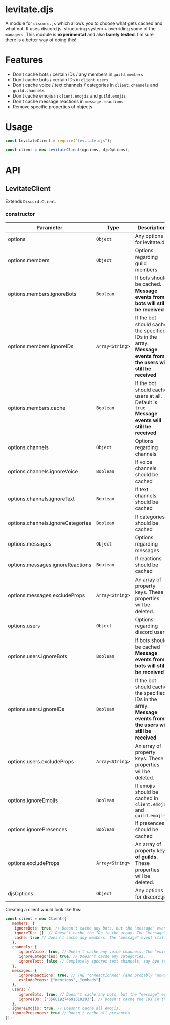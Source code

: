 

# levitate.djs

A module for `discord.js` which allows you to choose what gets cached and what not. It uses discord.js' structuring system + overriding some of the `managers`. This module is **experimental** and also **barely tested**. I'm sure there is a better way of doing this!

# Features

- Don't cache bots / certain IDs / any members in `guild.members`
- Don't cache bots / certain IDs in `client.users`
- Don't cache voice / text channels / categories in `client.channels` and `guild.channels`
- Don't cache emojis in `client.emojis` and `guild.emojis`
- Don't cache message reactions in `message.reactions`
- Remove specific properties of objects

# Usage

```js
const LevitateClient = require("levitate.djs");

const client = new LevitateClient(options, djsOptions);
```

# API

## LevitateClient

Extends `Discord.Client`. 

### constructor

| Parameter | Type | Description |
| ---         |     ---     |          --- |
| options | `Object` | Any options for levitate.djs |
| options.members |  `Object` | Options regarding guild members  |
| options.members.ignoreBots |  `Boolean` | If bots should be cached. **Message events from bots will still be received** |
| options.members.ignoreIDs |  `Array<String>` | If the bot should cache the specified IDs in the array. **Message events from the users will still be received** |
| options.members.cache |  `Boolean` | If the bot should cache users at all. Default is `true` **Message events will still be received**
| options.channels |  `Object` | Options regarding channels |
| options.channels.ignoreVoice |  `Boolean` | If voice channels should be cached |
| options.channels.ignoreText |  `Boolean` | If text channels should be cached |
| options.channels.ignoreCategories |  `Boolean` | If categories should be cached |
| options.messages |  `Object` | Options regarding messages |
| options.messages.ignoreReactions |  `Boolean` | If reactions should be cached |
| options.messages.excludeProps |  `Array<String>` | An array of property keys. These properties will be deleted. |
| options.users |  `Object` | Options regarding discord users |
| options.users.ignoreBots |  `Boolean` | If bots should be cached **Message events from bots will still be received** |
| options.users.ignoreIDs |  `Boolean` | If the bot should cache the specified IDs in the array. **Message events from the users will still be received** |
| options.users.excludeProps |  `Array<String>` | An array of property keys. These properties will be deleted. |
| options.ignoreEmojis |  `Boolean` | If emojis should be cached in `client.emojis` and `guild.emojis` |
| options.ignorePresences |  `Boolean` | If presences should be cached |
| options.excludeProps |  `Array<String>` |  An array of property keys **of guilds**. These properties will be deleted. |
| djsOptions | `Object` | Any options for discord.js |

Creating a client would look like this:

```js
const client = new Client({
   members: {
    ignoreBots: true, // Doesn't cache any bots, but the "message" event WILL fire when bots send messages!
    ignoreIDs: [], // Doesn't cache the IDs in the array. The "message" event still fires.
    cache: true // Doesn't cache any members. The "message" event still fires.
   },
   channels: {
      ignoreVoice: true, // Doesn't cache any voice channels. The "voiceStateUpdate" event still fires!
      ignoreCategories: true, // Doesn't cache any categories.
      ignoreText: false // Completely ignores text channels, say bye to the message event
   },
   messages: {
      ignoreReactions: true, // THE "onReactionAdd" (and probably "onReactionRemove") event doesn't fire if this is true.
      excludeProps: ["mentions", "embeds"]
   },
   users: {
      ignoreBots: true, // Doesn't cache any bots, but the "message" event WILL fire when bots send messages!
      ignoreIDs: ["356819274691510293"], // Doesn't cache the IDs in the array. The "message" event still fires.
   },
   ignoreEmojis: true, // Doesn't cache all emojis.
   ignorePresences: true // Doesn't cache all presences. 
});
```
